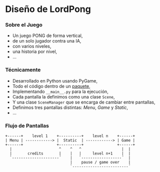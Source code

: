 Diseño de LordPong
==================

### Sobre el Juego

- Un juego PONG de forma vertical,
- de un solo jugador contra una IA,
- con varios niveles,
- una historia por nivel,
- ...

### Técnicamente

- Desarrollado en Python usando PyGame,
- Todo el código dentro de un [paquete](https://docs.python.org/2/tutorial/modules.html#packages),
- Implementando `__main__.py` para la ejecución,
- Cada pantalla la definimos como una clase `Scene`,
- Y una clase `SceneManager` que se encarga de cambiar entre pantallas,
- Definimos tres pantallas distintas: *Menu*, *Game* y *Static*,
- ...

### Flujo de Pantallas

```
+------+    level 1    +----------+    level n    +------+
| Menu | ------------> |  Static  | ------------> | Game |
+------+               +----------+               +------+
  |                     ^    ^   ^                  |  |
  |       credits       |    |   |     level n+1    |  |
  `---------------------´    |   `------------------´  |
                             |    pause / game over    |
                             `-------------------------´
```

